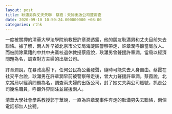 ```yaml
---
layout: post
title: 耿瀟男與丈夫失聯　蔡霞：夫婦出版公司遭調查
date: 2020-09-10 10:50:24.000000000 +08:00
categories: rthk
---
```


一度被關押的清華大學法學院前教授許章潤透露，他的朋友耿瀟男和丈夫目前失去聯絡。據了解，兩人昨早被北京市公安局海淀區警察帶走，許章潤呼籲當局放人。而被開除黨籍的中共中央黨校退休教授蔡霞說，耿瀟男曾聲援許章潤，當局以經濟問題為名，調查對方夫婦的出版公司。

許章潤說，在暴政高壓下，任何公民為公義發聲，隨時可能失去人身自由。蔡霞在社交平台說，耿瀟男在許章潤早前被警察帶走後，曾大力聲援許章潤。蔡霞說，北京當局以經濟問題為名，調查兩夫婦的出版公司，封了她丈夫與公司賬號，抓走公司幾名職員，呼籲外界關注並聲援兩人。

清華大學社會學系教授郭于華說，一直為許章潤事件奔走的耿瀟男失去聯絡，兩個電話都無人接聽。
